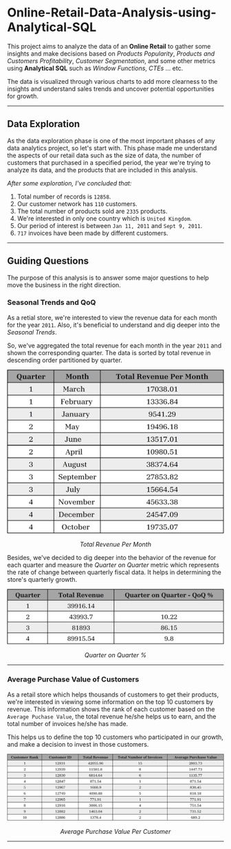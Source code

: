 # Online-Retail-Data-Analysis-using-Analytical-SQL
This project aims to analyze the data of an __Online Retail__ to gather some insights and make decisions based on *Products Popularity*, *Products and Customers Profitability*, *Customer Segmentation*, and some other metrics using __Analytical SQL__ such as *Window Functions*, *CTEs* ... etc.

The data is visualized through various charts to add more clearness to the insights and understand sales trends and uncover potential opportunities for growth.

---

## Data Exploration ##

As the data exploration phase is one of the most important phases of any data analytics project, so let's start with. This phase made me understand the aspects of our retail data such as the size of data, the number of customers that purchased in a specified period, the year we're trying to analyze its data, and the products that are included in this analysis.

*After some exploration, I've concluded that:*
1. Total number of records is `12858`.
2. Our customer network has `110` customers.
3. The total number of products sold are `2335` products.
4. We're interested in only one country which is `United Kingdom`.
5. Our period of interest is between `Jan 11, 2011` and `Sept 9, 2011`.
6. `717` invoices have been made by different customers.

---

## Guiding Questions ##

The purpose of this analysis is to answer some major questions to help move the business in the right direction.

### Seasonal Trends and QoQ ###

As a retial store, we're interested to view the revenue data for each month for the year `2011`. Also, it's beneficial to understand and dig deeper into the *Seasonal Trends*.

So, we've aggregated the total revenue for each month in the year `2011` and shown the corresponding quarter. The data is sorted by total revenue in descending order partitioned by quarter.

<div align="center">
  <img src="images/seasonal-trends.jpg" alt="Image" width=600>
  <p><em>Total Revenue Per Month</em></p>
</div>

Besides, we've decided to dig deeper into the behavior of the revenue for each quarter and measure the *Quarter on Quarter* metric which represents the rate of change between quarterly fiscal data. It helps in determining the store's quarterly growth.

<div align="center">
  <img src="images/QoQ.jpg" alt="Image" width=600>
  <p><em>Quarter on Quarter %</em></p>
</div>

---

### Average Purchase Value of Customers ###

As a retail store which helps thousands of customers to get their products, we're interested in viewing some information on the top 10 customers by revenue. This information shows the rank of each customer based on the `Average Puchase Value`, the total revenue he/she helps us to earn, and the total number of invoices he/she has made.

This helps us to define the top 10 customers who participated in our growth, and make a decision to invest in those customers.

<div align="center">
  <img src="images/average-purchase-value.jpg" alt="Image" width=800>
  <p><em>Average Purchase Value Per Customer</em></p>
</div>

---